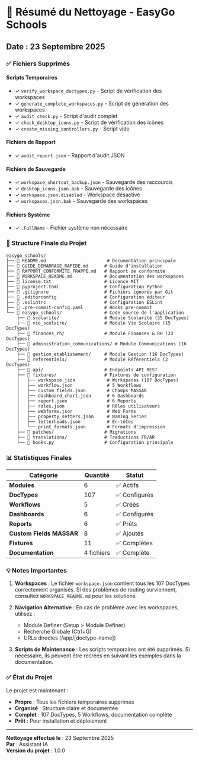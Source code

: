 # 🧹 Résumé du Nettoyage - EasyGo Schools

## Date : 23 Septembre 2025

### ✅ Fichiers Supprimés

#### Scripts Temporaires
- ✓ `verify_workspace_doctypes.py` - Script de vérification des workspaces
- ✓ `generate_complete_workspaces.py` - Script de génération des workspaces
- ✓ `audit_check.py` - Script d'audit complet
- ✓ `check_desktop_icons.py` - Script de vérification des icônes
- ✓ `create_missing_controllers.py` - Script vide

#### Fichiers de Rapport
- ✓ `audit_report.json` - Rapport d'audit JSON

#### Fichiers de Sauvegarde
- ✓ `workspace_shortcut_backup.json` - Sauvegarde des raccourcis
- ✓ `desktop_icons.json.bak` - Sauvegarde des icônes
- ✓ `workspace.json.disabled` - Workspace désactivé
- ✓ `workspaces.json.bak` - Sauvegarde des workspaces

#### Fichiers Système
- ✓ `.FullName` - Fichier système non nécessaire

### 📁 Structure Finale du Projet

```
easygo_schools/
├── 📄 README.md                       # Documentation principale
├── 📄 GUIDE_DEMARRAGE_RAPIDE.md      # Guide d'installation
├── 📄 RAPPORT_CONFORMITE_FRAPPE.md   # Rapport de conformité
├── 📄 WORKSPACE_README.md            # Documentation des workspaces
├── 📄 license.txt                    # Licence MIT
├── 📄 pyproject.toml                 # Configuration Python
├── 📄 .gitignore                     # Fichiers ignorés par Git
├── 📄 .editorconfig                  # Configuration éditeur
├── 📄 .eslintrc                      # Configuration ESLint
├── 📄 .pre-commit-config.yaml        # Hooks pre-commit
└── 📁 easygo_schools/                # Code source de l'application
    ├── 📁 scolarite/                 # Module Scolarité (35 DocTypes)
    ├── 📁 vie_scolaire/              # Module Vie Scolaire (15 DocTypes)
    ├── 📁 finances_rh/               # Module Finances & RH (23 DocTypes)
    ├── 📁 administration_communications/ # Module Communications (16 DocTypes)
    ├── 📁 gestion_etablissement/     # Module Gestion (16 DocTypes)
    ├── 📁 referentiels/              # Module Référentiels (2 DocTypes)
    ├── 📁 api/                       # Endpoints API REST
    ├── 📁 fixtures/                  # Fixtures de configuration
    │   ├── workspace.json            # Workspaces (107 DocTypes)
    │   ├── workflow.json             # 5 Workflows
    │   ├── custom_fields.json        # Champs MASSAR
    │   ├── dashboard_chart.json      # 6 Dashboards
    │   ├── report.json               # 6 Reports
    │   ├── roles.json                # Rôles utilisateurs
    │   ├── webforms.json             # Web Forms
    │   ├── property_setters.json     # Naming Series
    │   ├── letterheads.json          # En-têtes
    │   └── print_formats.json        # Formats d'impression
    ├── 📁 patches/                   # Migrations
    ├── 📁 translations/              # Traductions FR/AR
    └── 📄 hooks.py                   # Configuration principale
```

### 📊 Statistiques Finales

| Catégorie | Quantité | Statut |
|-----------|----------|--------|
| **Modules** | 6 | ✅ Actifs |
| **DocTypes** | 107 | ✅ Configurés |
| **Workflows** | 5 | ✅ Créés |
| **Dashboards** | 6 | ✅ Configurés |
| **Reports** | 6 | ✅ Prêts |
| **Custom Fields MASSAR** | 8 | ✅ Ajoutés |
| **Fixtures** | 11 | ✅ Complètes |
| **Documentation** | 4 fichiers | ✅ Complète |

### 💡 Notes Importantes

1. **Workspaces** : Le fichier `workspace.json` contient tous les 107 DocTypes correctement organisés. Si des problèmes de routing surviennent, consultez `WORKSPACE_README.md` pour les solutions.

2. **Navigation Alternative** : En cas de problème avec les workspaces, utilisez :
   - Module Definer (Setup > Module Definer)
   - Recherche Globale (Ctrl+G)
   - URLs directes (/app/[doctype-name])

3. **Scripts de Maintenance** : Les scripts temporaires ont été supprimés. Si nécessaire, ils peuvent être recréés en suivant les exemples dans la documentation.

### ✅ État du Projet

Le projet est maintenant :
- **Propre** : Tous les fichiers temporaires supprimés
- **Organisé** : Structure claire et documentée
- **Complet** : 107 DocTypes, 5 Workflows, documentation complète
- **Prêt** : Pour installation et déploiement

---

**Nettoyage effectué le** : 23 Septembre 2025  
**Par** : Assistant IA  
**Version du projet** : 1.0.0

